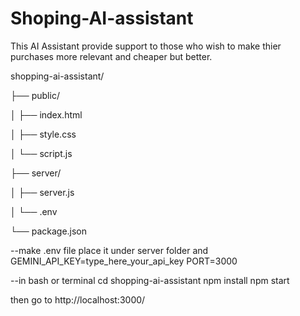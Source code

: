 # Shoping-AI-assistant
This AI Assistant provide support to those who wish to make thier purchases more relevant and cheaper but better.


shopping-ai-assistant/

├── public/

│   ├── index.html

│   ├── style.css

│   └── script.js

├── server/

│   ├── server.js

│   └── .env

└── package.json


--make .env file place it under server folder and 
GEMINI_API_KEY=type_here_your_api_key
PORT=3000

--in bash or terminal
cd shopping-ai-assistant
npm install
npm start

then go to http://localhost:3000/
